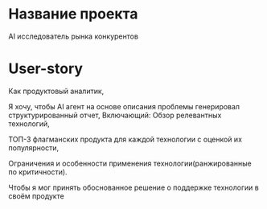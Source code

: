 # Название проекта
AI исследователь рынка конкурентов

# User-story

Как продуктовый аналитик,

Я хочу, чтобы AI агент на основе описания проблемы генерировал структурированный отчет,
Включающий:
Обзор релевантных технологий,

ТОП-3 флагманских продукта для каждой технологии с оценкой их популярности,

Ограничения и особенности применения технологии(ранжированные по критичности).

Чтобы я мог принять обоснованное решение о поддержке технологии в своём продукте
